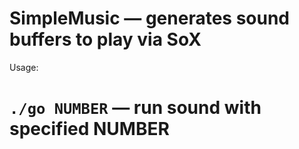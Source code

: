 # SimpleMusic — generates sound buffers to play via SoX

Usage:
# `./go NUMBER` — run sound with specified NUMBER
